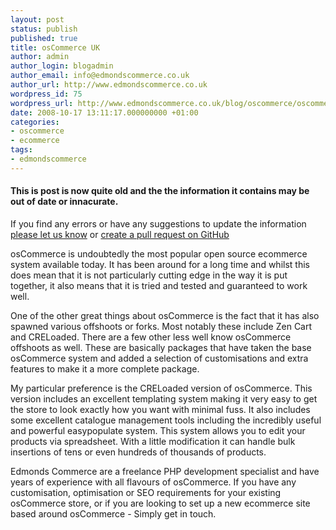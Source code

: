```yaml
---
layout: post
status: publish
published: true
title: osCommerce UK
author: admin
author_login: blogadmin
author_email: info@edmondscommerce.co.uk
author_url: http://www.edmondscommerce.co.uk
wordpress_id: 75
wordpress_url: http://www.edmondscommerce.co.uk/blog/oscommerce/oscommerce-uk/
date: 2008-10-17 13:11:17.000000000 +01:00
categories:
- oscommerce
- ecommerce
tags:
- edmondscommerce
---
```

<div class="oldpost"><h4>This is post is now quite old and the the information it contains may be out of date or innacurate.</h4>
<p>
If you find any errors or have any suggestions to update the information <a href="http://edmondscommerce.github.io/contact-us/index.html">please let us know</a>
or <a href="https://github.com/edmondscommerce/edmondscommerce.github.io">create a pull request on GitHub</a>
</p>
</div>
osCommerce is undoubtedly the most popular open source ecommerce system available today. It has been around for a long time and whilst this does mean that it is not particularly cutting edge in the way it is put together, it also means that it is tried and tested and guaranteed to work well.

One of the other great things about osCommerce is the fact that it has also spawned various offshoots or forks. Most notably these include Zen Cart and CRELoaded. There are a few other less well know osCommerce offshoots as well. These are basically packages that have taken the base osCommerce system and added a selection of customisations and extra features to make it a more complete package.

My particular preference is the CRELoaded version of osCommerce. This version includes an excellent templating system making it very easy to get the store to look exactly how you want with minimal fuss. It also includes some excellent catalogue management tools including the incredibly useful and powerful easypopulate system. This system allows you to edit your products via spreadsheet. With a little modification it can handle bulk insertions of tens or even hundreds of thousands of products.

Edmonds Commerce are a freelance PHP development specialist and have years of experience with all flavours of osCommerce. If you have any customisation, optimisation or SEO requirements for your existing osCommerce store, or if you are looking to set up a new ecommerce site based around osCommerce - Simply get in touch.
